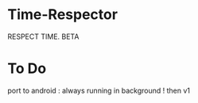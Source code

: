 # Time-Respector
RESPECT TIME. BETA

# To Do
port to android : always running in background ! then v1

